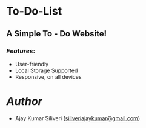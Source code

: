 # To-Do-List

## A Simple To - Do Website!

### *Features*:

* User-friendly
* Local Storage Supported
* Responsive, on all devices

# *Author*

* Ajay Kumar Siliveri (siliveriajaykumar@gmail.com)
